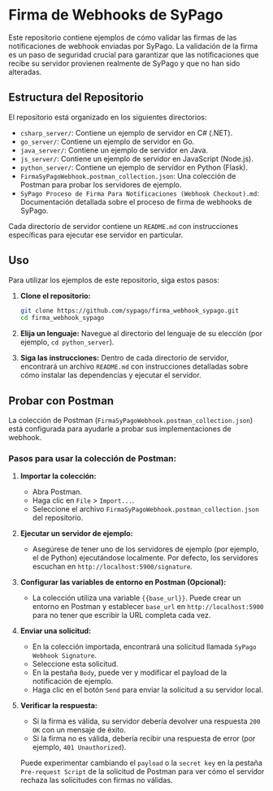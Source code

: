 # Firma de Webhooks de SyPago

Este repositorio contiene ejemplos de cómo validar las firmas de las notificaciones de webhook enviadas por SyPago. La validación de la firma es un paso de seguridad crucial para garantizar que las notificaciones que recibe su servidor provienen realmente de SyPago y que no han sido alteradas.

## Estructura del Repositorio

El repositorio está organizado en los siguientes directorios:

-   `csharp_server/`: Contiene un ejemplo de servidor en C# (.NET).
-   `go_server/`: Contiene un ejemplo de servidor en Go.
-   `java_server/`: Contiene un ejemplo de servidor en Java.
-   `js_server/`: Contiene un ejemplo de servidor en JavaScript (Node.js).
-   `python_server/`: Contiene un ejemplo de servidor en Python (Flask).
-   `FirmaSyPagoWebhook.postman_collection.json`: Una colección de Postman para probar los servidores de ejemplo.
-   `SyPago Proceso de Firma Para Notificaciones (Webhook Checkout).md`: Documentación detallada sobre el proceso de firma de webhooks de SyPago.

Cada directorio de servidor contiene un `README.md` con instrucciones específicas para ejecutar ese servidor en particular.

## Uso

Para utilizar los ejemplos de este repositorio, siga estos pasos:

1.  **Clone el repositorio:**
    ```bash
    git clone https://github.com/sypago/firma_webhook_sypago.git
    cd firma_webhook_sypago
    ```

2.  **Elija un lenguaje:**
    Navegue al directorio del lenguaje de su elección (por ejemplo, `cd python_server`).

3.  **Siga las instrucciones:**
    Dentro de cada directorio de servidor, encontrará un archivo `README.md` con instrucciones detalladas sobre cómo instalar las dependencias y ejecutar el servidor.

## Probar con Postman

La colección de Postman (`FirmaSyPagoWebhook.postman_collection.json`) está configurada para ayudarle a probar sus implementaciones de webhook.

### Pasos para usar la colección de Postman:

1.  **Importar la colección:**
    -   Abra Postman.
    -   Haga clic en `File` > `Import...`.
    -   Seleccione el archivo `FirmaSyPagoWebhook.postman_collection.json` del repositorio.

2.  **Ejecutar un servidor de ejemplo:**
    -   Asegúrese de tener uno de los servidores de ejemplo (por ejemplo, el de Python) ejecutándose localmente. Por defecto, los servidores escuchan en `http://localhost:5900/signature`.

3.  **Configurar las variables de entorno en Postman (Opcional):**
    -   La colección utiliza una variable `{{base_url}}`. Puede crear un entorno en Postman y establecer `base_url` en `http://localhost:5900` para no tener que escribir la URL completa cada vez.

4.  **Enviar una solicitud:**
    -   En la colección importada, encontrará una solicitud llamada `SyPago Webhook Signature`.
    -   Seleccione esta solicitud.
    -   En la pestaña `Body`, puede ver y modificar el payload de la notificación de ejemplo.
    -   Haga clic en el botón `Send` para enviar la solicitud a su servidor local.

5.  **Verificar la respuesta:**
    -   Si la firma es válida, su servidor debería devolver una respuesta `200 OK` con un mensaje de éxito.
    -   Si la firma no es válida, debería recibir una respuesta de error (por ejemplo, `401 Unauthorized`).

    Puede experimentar cambiando el `payload` o la `secret key` en la pestaña `Pre-request Script` de la solicitud de Postman para ver cómo el servidor rechaza las solicitudes con firmas no válidas. 